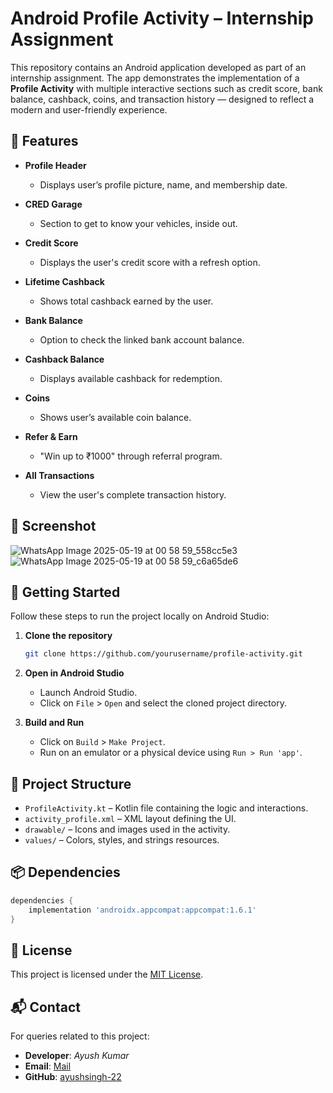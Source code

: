

# Android Profile Activity – Internship Assignment

This repository contains an Android application developed as part of an internship assignment. The app demonstrates the implementation of a **Profile Activity** with multiple interactive sections such as credit score, bank balance, cashback, coins, and transaction history — designed to reflect a modern and user-friendly experience.

## 📱 Features

- **Profile Header**
  - Displays user’s profile picture, name, and membership date.
  
- **CRED Garage**
  - Section to get to know your vehicles, inside out.

- **Credit Score**
  - Displays the user's credit score with a refresh option.

- **Lifetime Cashback**
  - Shows total cashback earned by the user.

- **Bank Balance**
  - Option to check the linked bank account balance.

- **Cashback Balance**
  - Displays available cashback for redemption.

- **Coins**
  - Shows user’s available coin balance.

- **Refer & Earn**
  - "Win up to ₹1000" through referral program.

- **All Transactions**
  - View the user's complete transaction history.

## 📸 Screenshot

![WhatsApp Image 2025-05-19 at 00 58 59_558cc5e3](https://github.com/user-attachments/assets/37c49586-359c-4266-bbcd-9291858489e3)
![WhatsApp Image 2025-05-19 at 00 58 59_c6a65de6](https://github.com/user-attachments/assets/6e1e24c1-89ff-43e6-b791-a708ac5bccbc)

## 🚀 Getting Started

Follow these steps to run the project locally on Android Studio:

1. **Clone the repository**

   ```sh
   git clone https://github.com/yourusername/profile-activity.git
   ```

2. **Open in Android Studio**

   * Launch Android Studio.
   * Click on `File` > `Open` and select the cloned project directory.

3. **Build and Run**

   * Click on `Build` > `Make Project`.
   * Run on an emulator or a physical device using `Run > Run 'app'`.

## 🧩 Project Structure

* `ProfileActivity.kt` – Kotlin file containing the logic and interactions.
* `activity_profile.xml` – XML layout defining the UI.
* `drawable/` – Icons and images used in the activity.
* `values/` – Colors, styles, and strings resources.

## 📦 Dependencies
```gradle
dependencies {
    implementation 'androidx.appcompat:appcompat:1.6.1'
}
```

## 📄 License

This project is licensed under the [MIT License](LICENSE).

## 📬 Contact

For queries related to this project:

* **Developer**: *Ayush Kumar*
* **Email**: [Mail](mailto:ayushkumar2205@gmail.com)
* **GitHub**: [ayushsingh-22](https://github.com/ayush.singh-22)
